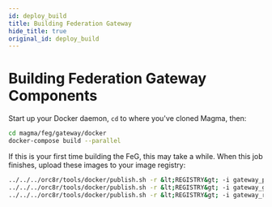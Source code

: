 ```yaml
---
id: deploy_build
title: Building Federation Gateway
hide_title: true
original_id: deploy_build
---
```


# Building Federation Gateway Components

Start up your Docker daemon, `cd` to where you've cloned Magma, then:

```bash
cd magma/feg/gateway/docker
docker-compose build --parallel
```

If this is your first time building the FeG, this may take a while. When this
job finishes, upload these images to your image registry:

```bash
../../../orc8r/tools/docker/publish.sh -r &lt;REGISTRY&gt; -i gateway_python
../../../orc8r/tools/docker/publish.sh -r &lt;REGISTRY&gt; -i gateway_go
../../../orc8r/tools/docker/publish.sh -r &lt;REGISTRY&gt; -i gateway_radius
```
